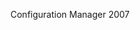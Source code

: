<Token xmlns:xlink="http://www.w3.org/1999/xlink">Configuration Manager 2007</Token>

<!--HONumber=May16_HO1-->


